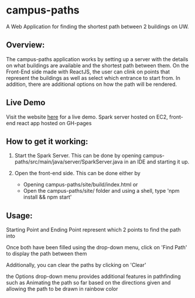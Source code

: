 # campus-paths

A Web Application for finding the shortest path between 2 buildings on UW.

## Overview:
The campus-paths application works by setting up a server with the details on what buildings
are available and the shortest path between them. On the Front-End side made with ReactJS,
the user can clink on points that represent the buildings as well as select which entrance
to start from. In addition, there are additional options on how the path will be rendered.

## Live Demo
Visit the website [here](https://kapporing.github.io/campus-paths/) for a live demo. Spark server hosted on EC2, front-end react app hosted on GH-pages

## How to get it working:
1. Start the Spark Server. This can be done by opening campus-paths/src/main/java/server/SparkServer.java in an IDE and starting it up.

2. Open the front-end side. This can be done either by
	- Opening campus-paths/site/build/index.html
	or
	- Open the campus-paths/site/ folder and using a shell, type 'npm install && npm start'
## Usage:
Starting Point and Ending Point represent which 2 points to find the path into

Once both have been filled using the drop-down menu, click on 'Find Path' to display the path between them

Additionally, you can clear the paths by clicking on 'Clear'

the Options drop-down menu provides additional features in pathfinding such as
Animating the path so far based on the directions given and allowing the path to be drawn
in rainbow color
